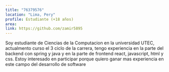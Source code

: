 ```yaml
---
title: "76379576"
location: "Lima, Pery"
profile: Estudiante (+18 años)
area: 
link: https://github.com/zamir5895
---
```


Soy estudiante de Ciencias de la Computacion en la universidad UTEC, actualmento curso el 3 ciclo de la carrera, tengo experiencia en la parte del backend con spring y java y en la parte de frontend react, javascript, html y css. Estoy interesado en participar porque quiero ganar mas experiencia en este campo del desarrollo de software